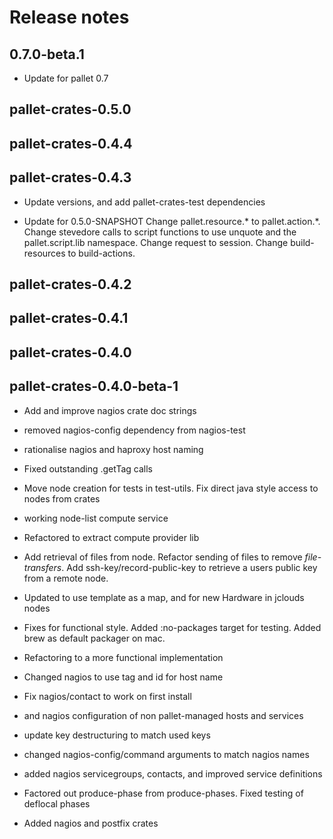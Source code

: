 # Release notes

## 0.7.0-beta.1

- Update for pallet 0.7


## pallet-crates-0.5.0


## pallet-crates-0.4.4


## pallet-crates-0.4.3

- Update versions, and add pallet-crates-test dependencies

- Update for 0.5.0-SNAPSHOT
  Change pallet.resource.* to pallet.action.*. Change stevedore calls to
  script functions to use unquote and the pallet.script.lib namespace. 
  Change request to session.  Change build-resources to build-actions.


## pallet-crates-0.4.2


## pallet-crates-0.4.1


## pallet-crates-0.4.0


## pallet-crates-0.4.0-beta-1

- Add and improve nagios crate doc strings

- removed nagios-config dependency from nagios-test

- rationalise nagios and haproxy host naming

- Fixed outstanding .getTag calls

- Move node creation for tests in test-utils. Fix direct java style access to
  nodes from crates

- working node-list compute service

- Refactored to extract compute provider lib

- Add retrieval of files from node. Refactor sending of files to remove
  *file-transfers*. Add ssh-key/record-public-key to retrieve a users
  public key from a remote node.

- Updated to use template as a map, and for new Hardware in jclouds nodes

- Fixes for functional style.  Added :no-packages target for testing. Added
  brew as default packager on mac.

- Refactoring to a more functional implementation

- Changed nagios to use tag and id for host name

- Fix nagios/contact to work on first install

- and nagios configuration of non pallet-managed hosts and services

- update key destructuring to match used keys

- changed nagios-config/command arguments to match nagios names

- added nagios servicegroups, contacts, and improved service definitions

- Factored out produce-phase from produce-phases. Fixed testing of deflocal
  phases

- Added nagios and postfix crates

